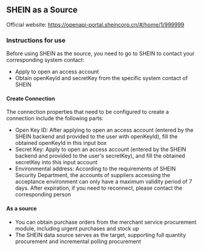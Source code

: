 ## SHEIN as a Source

Official website: https://openapi-portal.sheincorp.cn/#/home/1/999999

### Instructions for use

Before using SHEIN as the source, you need to go to SHEIN to contact your corresponding system contact:
- Apply to open an access account
- Obtain openKeyId and secretKey from the specific system contact of SHEIN

#### Create Connection

The connection properties that need to be configured to create a connection include the following parts:

- Open Key ID: After applying to open an access account (entered by the SHEIN backend and provided to the user with openKeyId), fill the obtained openKeyId in this input box
- Secret Key: Apply to open an access account (entered by the SHEIN backend and provided to the user's secretKey), and fill the obtained secretKey into this input account
- Environmental address: According to the requirements of SHEIN Security Department, the accounts of suppliers accessing the acceptance environment can only have a maximum validity period of 7 days. After expiration, if you need to reconnect, please contact the corresponding person

#### As a source

- You can obtain purchase orders from the merchant service procurement module, including urgent purchases and stock up
- The SHEIN data source serves as the target, supporting full quantity procurement and incremental polling procurement
